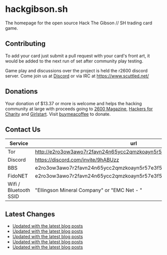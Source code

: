 # hackgibson.sh
The homepage for the open source Hack The Gibson // SH trading card game.


## Contributing

To add your card just submit a pull request with your card's front art, it would be added to the next run of set after community play testing.

Game play and discussions over the project is held the r2600 discord server. Come join us at [Discord](https://discord.com/invite/9hABUzz) or via IRC at https://www.scuttled.net/


## Donations

Your donation of $13.37 or more is welcome and helps the hacking community at large with proceeds going to [2600 Magazine](https://2600.com/), [Hackers for Charity](https://hackersforcharity.org) and [Girlstart](https://girlstart.org).  Visit [buymeacoffee](https://www.buymeacoffee.com/hackgibson.sh) to donate.


## Contact Us

Service | url
-|-
Tor | http://e2ro3ow3awo7r2favn24n65ycc2qmzkoayn5r57e3f56nvjwdcgg32ad.onion
Discord | https://discord.com/invite/9hABUzz
BBS | e2ro3ow3awo7r2favn24n65ycc2qmzkoayn5r57e3f56nvjwdcgg32ad.onion:23
FidoNET | e2ro3ow3awo7r2favn24n65ycc2qmzkoayn5r57e3f56nvjwdcgg32ad.onion:24554
Wifi / Bluetooth SSID | "Ellingson Mineral Company" or "EMC Net - <fidonet address>"

## Latest Changes
<!-- BLOG-POST-LIST:START -->
- [Updated with the latest blog posts](https://github.com/DFW2600/hackgibson.sh/commit/7339c8dcd4f211e50bb8bb75998f51f8a8ddda1a)
- [Updated with the latest blog posts](https://github.com/DFW2600/hackgibson.sh/commit/71db0767964aab9f4cad45b9ac2506d78bfa85cb)
- [Updated with the latest blog posts](https://github.com/DFW2600/hackgibson.sh/commit/ae17d3d33b1b13f07337ce0333cd0953e24c6e3e)
- [Updated with the latest blog posts](https://github.com/DFW2600/hackgibson.sh/commit/1ae41f8d00e315f1562afcb52aeb907163c4f2c5)
- [Updated with the latest blog posts](https://github.com/DFW2600/hackgibson.sh/commit/b30dc0ddcf3dbbf7c64fd131df21d1836f997bc0)
<!-- BLOG-POST-LIST:END -->
